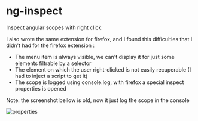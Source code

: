 ng-inspect
=================

Inspect angular scopes with right click

I also wrote the same extension for firefox, and I found this difficulties that I didn't had for the firefox extension :

- The menu item is always visible, we can't display it for just some elements filtrable by a selector
- The element on which the user right-clicked is not easily recuperable (I had to inject a script to get it)
- The scope is logged using console.log, with firefox a special inspect properties is opened

Note: the screenshot bellow is old, now it just log the scope in the console

![properties](http://static.hurpeau.com/images/extensions/ng-inspect/ng-inspect-2.png)

